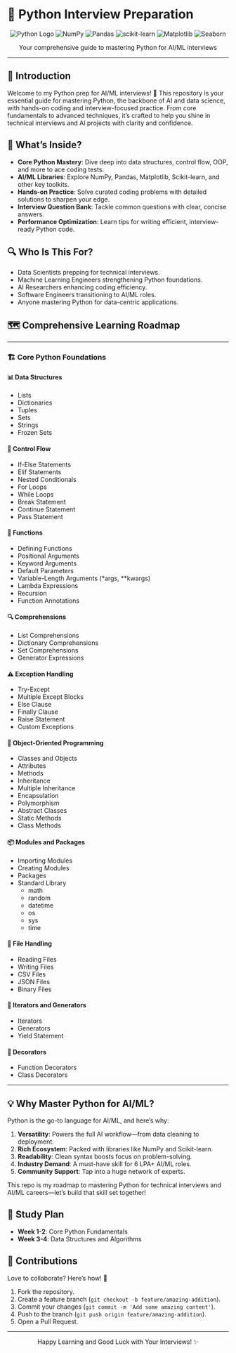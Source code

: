 # 🐍 Python Interview Preparation

<div align="center">
  <img src="https://img.shields.io/badge/Python-3776AB?style=for-the-badge&logo=python&logoColor=white" alt="Python Logo" />
  <img src="https://img.shields.io/badge/NumPy-013243?style=for-the-badge&logo=numpy&logoColor=white" alt="NumPy" />
  <img src="https://img.shields.io/badge/Pandas-150458?style=for-the-badge&logo=pandas&logoColor=white" alt="Pandas" />
  <img src="https://img.shields.io/badge/scikit--learn-F7931E?style=for-the-badge&logo=scikit-learn&logoColor=white" alt="scikit-learn" />
  <img src="https://img.shields.io/badge/Matplotlib-11557C?style=for-the-badge&logo=matplotlib&logoColor=white" alt="Matplotlib" />
  <img src="https://img.shields.io/badge/Seaborn-9EDAE5?style=for-the-badge&logo=seaborn&logoColor=white" alt="Seaborn" />

</div>
<p align="center">Your comprehensive guide to mastering Python for AI/ML interviews</p>

---

## 📖 Introduction

Welcome to my Python prep for AI/ML interviews! 🚀 This repository is your essential guide for mastering Python, the backbone of AI and data science, with hands-on coding and interview-focused practice. From core fundamentals to advanced techniques, it’s crafted to help you shine in technical interviews and AI projects with clarity and confidence.

## 🌟 What’s Inside?

- **Core Python Mastery**: Dive deep into data structures, control flow, OOP, and more to ace coding tests.
- **AI/ML Libraries**: Explore NumPy, Pandas, Matplotlib, Scikit-learn, and other key toolkits.
- **Hands-on Practice**: Solve curated coding problems with detailed solutions to sharpen your edge.
- **Interview Question Bank**: Tackle common questions with clear, concise answers.
- **Performance Optimization**: Learn tips for writing efficient, interview-ready Python code.

## 🔍 Who Is This For?

- Data Scientists prepping for technical interviews.
- Machine Learning Engineers strengthening Python foundations.
- AI Researchers enhancing coding efficiency.
- Software Engineers transitioning to AI/ML roles.
- Anyone mastering Python for data-centric applications.

## 🗺️ Comprehensive Learning Roadmap

---

### 🏗️ Core Python Foundations

#### 📊 Data Structures
- Lists
- Dictionaries
- Tuples
- Sets
- Strings
- Frozen Sets

#### 🔄 Control Flow
- If-Else Statements
- Elif Statements
- Nested Conditionals
- For Loops
- While Loops
- Break Statement
- Continue Statement
- Pass Statement

#### 🧩 Functions
- Defining Functions
- Positional Arguments
- Keyword Arguments
- Default Parameters
- Variable-Length Arguments (*args, **kwargs)
- Lambda Expressions
- Recursion
- Function Annotations

#### 🔍 Comprehensions
- List Comprehensions
- Dictionary Comprehensions
- Set Comprehensions
- Generator Expressions

#### ⚠️ Exception Handling
- Try-Except
- Multiple Except Blocks
- Else Clause
- Finally Clause
- Raise Statement
- Custom Exceptions

#### 🧬 Object-Oriented Programming
- Classes and Objects
- Attributes
- Methods
- Inheritance
- Multiple Inheritance
- Encapsulation
- Polymorphism
- Abstract Classes
- Static Methods
- Class Methods

#### 📦 Modules and Packages
- Importing Modules
- Creating Modules
- Packages
- Standard Library
  - math
  - random
  - datetime
  - os
  - sys
  - time

#### 📄 File Handling
- Reading Files
- Writing Files
- CSV Files
- JSON Files
- Binary Files

#### 🔄 Iterators and Generators
- Iterators
- Generators
- Yield Statement

#### 🎁 Decorators
- Function Decorators
- Class Decorators

---

## 💡 Why Master Python for AI/ML?

Python is the go-to language for AI/ML, and here’s why:
1. **Versatility**: Powers the full AI workflow—from data cleaning to deployment.
2. **Rich Ecosystem**: Packed with libraries like NumPy and Scikit-learn.
3. **Readability**: Clean syntax boosts focus on problem-solving.
4. **Industry Demand**: A must-have skill for 6 LPA+ AI/ML roles.
5. **Community Support**: Tap into a huge network of experts.

This repo is my roadmap to mastering Python for technical interviews and AI/ML careers—let’s build that skill set together!

## 📆 Study Plan

- **Week 1-2**: Core Python Fundamentals
- **Week 3-4**: Data Structures and Algorithms

## 🤝 Contributions

Love to collaborate? Here’s how! 🌟
1. Fork the repository.
2. Create a feature branch (`git checkout -b feature/amazing-addition`).
3. Commit your changes (`git commit -m 'Add some amazing content'`).
4. Push to the branch (`git push origin feature/amazing-addition`).
5. Open a Pull Request.

---

<div align="center">
  <p>Happy Learning and Good Luck with Your Interviews! ✨</p>
</div>
